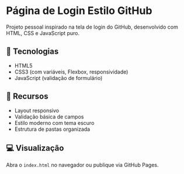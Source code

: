 # Página de Login Estilo GitHub

Projeto pessoal inspirado na tela de login do GitHub, desenvolvido com HTML, CSS e JavaScript puro.

## 🔧 Tecnologias
- HTML5
- CSS3 (com variáveis, Flexbox, responsividade)
- JavaScript (validação de formulário)

## 📱 Recursos
- Layout responsivo
- Validação básica de campos
- Estilo moderno com tema escuro
- Estrutura de pastas organizada

## 💻 Visualização
Abra o `index.html` no navegador ou publique via GitHub Pages.

